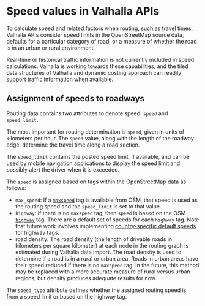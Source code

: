 # Speed values in Valhalla APIs

To calculate speed and related factors when routing, such as travel times, Valhalla APIs consider speed limits in the OpenStreetMap source data, defaults for a particular category of road, or a measure of whether the road is in an urban or rural environment.

Real-time or historical traffic information is not currently included in speed calculations. Valhalla is working towards these capabilities, and the tiled data structures of Valhalla and dynamic costing approach can readily support traffic information when available.

## Assignment of speeds to roadways

Routing data contains two attributes to denote speed: `speed` and `speed_limit`.

The most important for routing determination is `speed`, given in units of kilometers per hour. The `speed` value, along with the length of the roadway edge, determine the travel time along a road section.

The `speed_limit` contains the posted speed limit, if available, and can be used by mobile navigation applications to display the speed limit and possibly alert the driver when it is exceeded.

The `speed` is assigned based on tags within the OpenStreetMap data as follows:

* `max_speed`: If a [`maxspeed`](http://wiki.openstreetmap.org/wiki/Key:maxspeed) tag is available from OSM, that speed is used as the routing speed and the `speed_limit` is set to that value.
* `highway`:  If there is no `maxspeed` tag, then `speed` is based on the OSM [`highway`](http://wiki.openstreetmap.org/wiki/Key:highway) tag. There are a default set of speeds for each `highway` tag. Note that future work involves implementing [country-specific default speeds](https://wiki.openstreetmap.org/wiki/OSM_tags_for_routing/Maxspeed) for highway tags.
* road density: The road density (the length of drivable roads in kilometers per square kilometer) at each node in the routing graph is estimated during Valhalla data import. The road density is used to determine if a road is in a rural or urban area. Roads in urban areas have their speed reduced if there is no `maxspeed` tag. In the future, this method may be replaced with a more accurate measure of rural versus urban regions, but density produces adequate results for now.

The `speed_type` attribute defines whether the assigned routing speed is from a speed limit or based on the highway tag.
